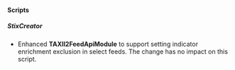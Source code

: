 
#### Scripts

##### StixCreator

- Enhanced **TAXII2FeedApiModule** to support setting indicator enrichment exclusion in select feeds. The change has no impact on this script.
